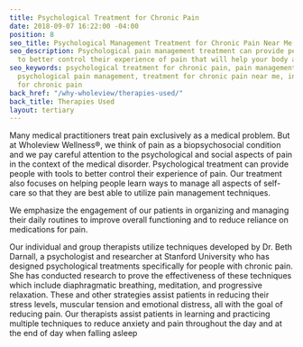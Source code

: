 ```yaml
---
title: Psychological Treatment for Chronic Pain
date: 2018-09-07 16:22:00 -04:00
position: 8
seo_title: Psychological Management Treatment for Chronic Pain Near Me
seo_description: Psychological pain management treatment can provide people with tools
  to better control their experience of pain that will help your body and your mind. 
seo_keywords: psychological treatment for chronic pain, pain management psychotherapy,
  psychological pain management, treatment for chronic pain near me, individual therapy
  for chronic pain
back_href: "/why-wholeview/therapies-used/"
back_title: Therapies Used
layout: tertiary
---
```


Many medical practitioners treat pain exclusively as a medical problem.  But at Wholeview Wellness&reg;, we think of pain as a biopsychosocial condition and we pay careful attention to the psychological and social aspects of pain in the context of the medical disorder. Psychological treatment can provide people with tools to better control their experience of pain.  Our treatment also focuses on helping people learn ways to manage all aspects of self-care so that they are best able to utilize pain management techniques.

We emphasize the engagement of our patients in organizing and managing their daily routines to improve overall functioning and to reduce reliance on medications for pain.

Our individual and group therapists utilize techniques developed by Dr. Beth Darnall, a psychologist and researcher at Stanford University who has designed psychological treatments specifically for people with chronic pain.  She has conducted research to prove the effectiveness of these techniques which include diaphragmatic breathing, meditation, and progressive relaxation.  These and other strategies assist patients in reducing their stress levels, muscular tension and emotional distress, all with the goal of reducing pain.  Our therapists assist patients in learning and practicing multiple techniques to reduce anxiety and pain throughout the day and at the end of day when falling asleep
